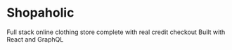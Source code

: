 # Shopaholic
Full stack online clothing store complete with real credit checkout
Built with React and GraphQL